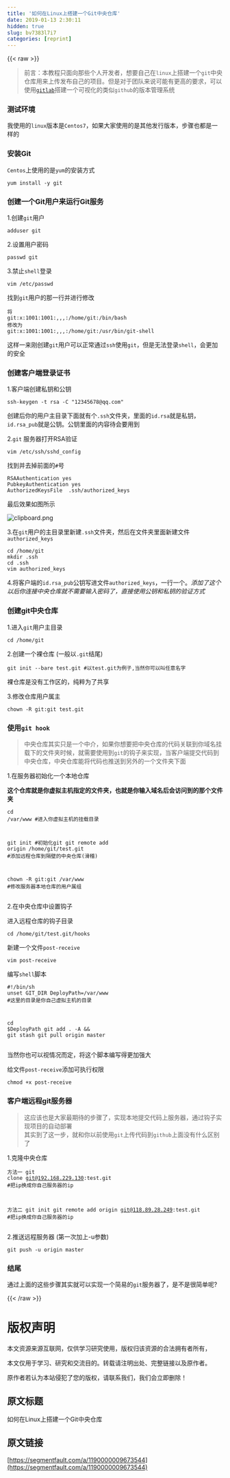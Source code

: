 ```yaml
---
title: '如何在Linux上搭建一个Git中央仓库' 
date: 2019-01-13 2:30:11
hidden: true
slug: bv7383l7i7
categories: [reprint]
---
```


{{< raw >}}

                    
<blockquote><p>前言：本教程只面向那些个人开发者，想要自己在<code>linux</code>上搭建一个<code>git</code>中央仓库用来上传发布自己的项目。但是对于团队来说可能有更高的要求，可以使用<a href="https://about.gitlab.com/downloads/#centos7" rel="nofollow noreferrer" target="_blank"><code>gitlab</code></a>搭建一个可视化的类似<code>github</code>的版本管理系统</p></blockquote>
<h3 id="articleHeader0">测试环境</h3>
<p>我使用的<code>linux</code>版本是<code>Centos7</code>，如果大家使用的是其他发行版本，步骤也都是一样的</p>
<h3 id="articleHeader1">安装Git</h3>
<p><code>Centos</code>上使用的是<code>yum</code>的安装方式</p>
<div class="widget-codetool" style="display:none;">
      <div class="widget-codetool--inner">
      <span class="selectCode code-tool" data-toggle="tooltip" data-placement="top" title="" data-original-title="全选"></span>
      <span type="button" class="copyCode code-tool" data-toggle="tooltip" data-placement="top" data-clipboard-text="yum install -y git" title="" data-original-title="复制"></span>
      <span type="button" class="saveToNote code-tool" data-toggle="tooltip" data-placement="top" title="" data-original-title="放进笔记"></span>
      </div>
      </div><pre class="bash hljs"><code class="bash" style="word-break: break-word; white-space: initial;">yum install -y git</code></pre>
<h3 id="articleHeader2">创建一个Git用户来运行Git服务</h3>
<p>1.创建<code>git</code>用户</p>
<div class="widget-codetool" style="display:none;">
      <div class="widget-codetool--inner">
      <span class="selectCode code-tool" data-toggle="tooltip" data-placement="top" title="" data-original-title="全选"></span>
      <span type="button" class="copyCode code-tool" data-toggle="tooltip" data-placement="top" data-clipboard-text="adduser git" title="" data-original-title="复制"></span>
      <span type="button" class="saveToNote code-tool" data-toggle="tooltip" data-placement="top" title="" data-original-title="放进笔记"></span>
      </div>
      </div><pre class="bash hljs"><code class="bash" style="word-break: break-word; white-space: initial;">adduser git</code></pre>
<p>2.设置用户密码</p>
<div class="widget-codetool" style="display:none;">
      <div class="widget-codetool--inner">
      <span class="selectCode code-tool" data-toggle="tooltip" data-placement="top" title="" data-original-title="全选"></span>
      <span type="button" class="copyCode code-tool" data-toggle="tooltip" data-placement="top" data-clipboard-text="passwd git" title="" data-original-title="复制"></span>
      <span type="button" class="saveToNote code-tool" data-toggle="tooltip" data-placement="top" title="" data-original-title="放进笔记"></span>
      </div>
      </div><pre class="bash hljs"><code class="bash" style="word-break: break-word; white-space: initial;">passwd git</code></pre>
<p>3.禁止<code>shell</code>登录</p>
<div class="widget-codetool" style="display:none;">
      <div class="widget-codetool--inner">
      <span class="selectCode code-tool" data-toggle="tooltip" data-placement="top" title="" data-original-title="全选"></span>
      <span type="button" class="copyCode code-tool" data-toggle="tooltip" data-placement="top" data-clipboard-text="vim /etc/passwd" title="" data-original-title="复制"></span>
      <span type="button" class="saveToNote code-tool" data-toggle="tooltip" data-placement="top" title="" data-original-title="放进笔记"></span>
      </div>
      </div><pre class="bash hljs"><code class="bash" style="word-break: break-word; white-space: initial;">vim /etc/passwd</code></pre>
<p>找到<code>git</code>用户的那一行并进行修改</p>
<div class="widget-codetool" style="display:none;">
      <div class="widget-codetool--inner">
      <span class="selectCode code-tool" data-toggle="tooltip" data-placement="top" title="" data-original-title="全选"></span>
      <span type="button" class="copyCode code-tool" data-toggle="tooltip" data-placement="top" data-clipboard-text="将
git:x:1001:1001:,,,:/home/git:/bin/bash
修改为
git:x:1001:1001:,,,:/home/git:/usr/bin/git-shell" title="" data-original-title="复制"></span>
      <span type="button" class="saveToNote code-tool" data-toggle="tooltip" data-placement="top" title="" data-original-title="放进笔记"></span>
      </div>
      </div><pre class="bash hljs"><code class="bash">将
git:x:1001:1001:,,,:/home/git:/bin/bash
修改为
git:x:1001:1001:,,,:/home/git:/usr/bin/git-shell</code></pre>
<p>这样一来刚创建<code>git</code>用户可以正常通过<code>ssh</code>使用<code>git</code>，但是无法登录<code>shell</code>，会更加的安全</p>
<h3 id="articleHeader3">创建客户端登录证书</h3>
<p>1.客户端创建私钥和公钥</p>
<div class="widget-codetool" style="display:none;">
      <div class="widget-codetool--inner">
      <span class="selectCode code-tool" data-toggle="tooltip" data-placement="top" title="" data-original-title="全选"></span>
      <span type="button" class="copyCode code-tool" data-toggle="tooltip" data-placement="top" data-clipboard-text="ssh-keygen -t rsa -C &quot;12345678@qq.com&quot;" title="" data-original-title="复制"></span>
      <span type="button" class="saveToNote code-tool" data-toggle="tooltip" data-placement="top" title="" data-original-title="放进笔记"></span>
      </div>
      </div><pre class="bash hljs"><code class="bash" style="word-break: break-word; white-space: initial;">ssh-keygen -t rsa -C <span class="hljs-string">"12345678@qq.com"</span></code></pre>
<p>创建后你的用户主目录下面就有个<code>.ssh</code>文件夹，里面的<code>id.rsa</code>就是私钥，<code>id.rsa_pub</code>就是公钥。公钥里面的内容待会要用到</p>
<p>2.<code>git</code> 服务器打开RSA验证</p>
<div class="widget-codetool" style="display:none;">
      <div class="widget-codetool--inner">
      <span class="selectCode code-tool" data-toggle="tooltip" data-placement="top" title="" data-original-title="全选"></span>
      <span type="button" class="copyCode code-tool" data-toggle="tooltip" data-placement="top" data-clipboard-text="vim /etc/ssh/sshd_config" title="" data-original-title="复制"></span>
      <span type="button" class="saveToNote code-tool" data-toggle="tooltip" data-placement="top" title="" data-original-title="放进笔记"></span>
      </div>
      </div><pre class="bash hljs"><code class="bash" style="word-break: break-word; white-space: initial;">vim /etc/ssh/sshd_config</code></pre>
<p>找到并去掉前面的<code>#</code>号</p>
<div class="widget-codetool" style="display:none;">
      <div class="widget-codetool--inner">
      <span class="selectCode code-tool" data-toggle="tooltip" data-placement="top" title="" data-original-title="全选"></span>
      <span type="button" class="copyCode code-tool" data-toggle="tooltip" data-placement="top" data-clipboard-text="RSAAuthentication yes
PubkeyAuthentication yes
AuthorizedKeysFile  .ssh/authorized_keys" title="" data-original-title="复制"></span>
      <span type="button" class="saveToNote code-tool" data-toggle="tooltip" data-placement="top" title="" data-original-title="放进笔记"></span>
      </div>
      </div><pre class="bash hljs"><code class="bash">RSAAuthentication yes
PubkeyAuthentication yes
AuthorizedKeysFile  .ssh/authorized_keys</code></pre>
<p>最后效果如图所示</p>
<p><span class="img-wrap"><img data-src="/img/bVOKGR?w=709&amp;h=173" src="https://static.alili.tech/img/bVOKGR?w=709&amp;h=173" alt="clipboard.png" title="clipboard.png" style="cursor: pointer; display: inline;"></span></p>
<p>3.在<code>git</code>用户的主目录里新建<code>.ssh</code>文件夹，然后在文件夹里面新建文件<code>authorized_keys</code></p>
<div class="widget-codetool" style="display:none;">
      <div class="widget-codetool--inner">
      <span class="selectCode code-tool" data-toggle="tooltip" data-placement="top" title="" data-original-title="全选"></span>
      <span type="button" class="copyCode code-tool" data-toggle="tooltip" data-placement="top" data-clipboard-text="cd /home/git
mkdir .ssh
cd .ssh
vim authorized_keys" title="" data-original-title="复制"></span>
      <span type="button" class="saveToNote code-tool" data-toggle="tooltip" data-placement="top" title="" data-original-title="放进笔记"></span>
      </div>
      </div><pre class="bash hljs"><code class="bash"><span class="hljs-built_in">cd</span> /home/git
mkdir .ssh
<span class="hljs-built_in">cd</span> .ssh
vim authorized_keys</code></pre>
<p>4.将客户端的<code>id.rsa_pub</code>公钥写进文件<code>authorized_keys</code>，一行一个。<em>添加了这个以后你连接中央仓库就不需要输入密码了，直接使用公钥和私钥的验证方式</em></p>
<h3 id="articleHeader4">创建git中央仓库</h3>
<p>1.进入<code>git</code>用户主目录</p>
<div class="widget-codetool" style="display:none;">
      <div class="widget-codetool--inner">
      <span class="selectCode code-tool" data-toggle="tooltip" data-placement="top" title="" data-original-title="全选"></span>
      <span type="button" class="copyCode code-tool" data-toggle="tooltip" data-placement="top" data-clipboard-text="cd /home/git" title="" data-original-title="复制"></span>
      <span type="button" class="saveToNote code-tool" data-toggle="tooltip" data-placement="top" title="" data-original-title="放进笔记"></span>
      </div>
      </div><pre class="bash hljs"><code class="bash" style="word-break: break-word; white-space: initial;"><span class="hljs-built_in">cd</span> /home/git</code></pre>
<p>2.创建一个裸仓库 (一般以<code>.git</code>结尾)</p>
<div class="widget-codetool" style="display:none;">
      <div class="widget-codetool--inner">
      <span class="selectCode code-tool" data-toggle="tooltip" data-placement="top" title="" data-original-title="全选"></span>
      <span type="button" class="copyCode code-tool" data-toggle="tooltip" data-placement="top" data-clipboard-text="git init --bare test.git     #以test.git为例子,当然你可以叫任意名字" title="" data-original-title="复制"></span>
      <span type="button" class="saveToNote code-tool" data-toggle="tooltip" data-placement="top" title="" data-original-title="放进笔记"></span>
      </div>
      </div><pre class="bash hljs"><code class="bash" style="word-break: break-word; white-space: initial;">git init --bare test.git     <span class="hljs-comment">#以test.git为例子,当然你可以叫任意名字</span></code></pre>
<p>裸仓库是没有工作区的，纯粹为了共享</p>
<p>3.修改仓库用户属主</p>
<div class="widget-codetool" style="display:none;">
      <div class="widget-codetool--inner">
      <span class="selectCode code-tool" data-toggle="tooltip" data-placement="top" title="" data-original-title="全选"></span>
      <span type="button" class="copyCode code-tool" data-toggle="tooltip" data-placement="top" data-clipboard-text="chown -R git:git test.git" title="" data-original-title="复制"></span>
      <span type="button" class="saveToNote code-tool" data-toggle="tooltip" data-placement="top" title="" data-original-title="放进笔记"></span>
      </div>
      </div><pre class="bash hljs"><code class="bash" style="word-break: break-word; white-space: initial;">chown -R git:git test.git</code></pre>
<h3 id="articleHeader5">使用<code>git hook</code>
</h3>
<blockquote><p>中央仓库其实只是一个中介，如果你想要把中央仓库的代码关联到你域名挂载下的文件夹时候，就需要使用到<code>git</code>的钩子来实现，当客户端提交代码到中央仓库，中央仓库能将代码也推送到另外的一个文件夹下面</p></blockquote>
<p>1.在服务器初始化一个本地仓库</p>
<p><strong>这个仓库就是你虚拟主机指定的文件夹，也就是你输入域名后会访问到的那个文件夹</strong></p>
<div class="widget-codetool" style="display:none;">
      <div class="widget-codetool--inner">
      <span class="selectCode code-tool" data-toggle="tooltip" data-placement="top" title="" data-original-title="全选"></span>
      <span type="button" class="copyCode code-tool" data-toggle="tooltip" data-placement="top" data-clipboard-text="cd /var/www     #进入你虚拟主机的挂载目录

git init         #初始化git
git remote add origin /home/git/test.git     #添加远程仓库到隔壁的中央仓库(滑稽)

chown -R git:git /var/www     #修改服务器本地仓库的用户属组" title="" data-original-title="复制"></span>
      <span type="button" class="saveToNote code-tool" data-toggle="tooltip" data-placement="top" title="" data-original-title="放进笔记"></span>
      </div>
      </div><pre class="bash hljs"><code class="bash"><span class="hljs-built_in">cd</span> /var/www     <span class="hljs-comment">#进入你虚拟主机的挂载目录</span>

git init         <span class="hljs-comment">#初始化git</span>
git remote add origin /home/git/test.git     <span class="hljs-comment">#添加远程仓库到隔壁的中央仓库(滑稽)</span>

chown -R git:git /var/www     <span class="hljs-comment">#修改服务器本地仓库的用户属组</span></code></pre>
<p>2.在中央仓库中设置钩子</p>
<p>进入远程仓库的钩子目录</p>
<div class="widget-codetool" style="display:none;">
      <div class="widget-codetool--inner">
      <span class="selectCode code-tool" data-toggle="tooltip" data-placement="top" title="" data-original-title="全选"></span>
      <span type="button" class="copyCode code-tool" data-toggle="tooltip" data-placement="top" data-clipboard-text="cd /home/git/test.git/hooks" title="" data-original-title="复制"></span>
      <span type="button" class="saveToNote code-tool" data-toggle="tooltip" data-placement="top" title="" data-original-title="放进笔记"></span>
      </div>
      </div><pre class="bash hljs"><code class="bash" style="word-break: break-word; white-space: initial;"><span class="hljs-built_in">cd</span> /home/git/test.git/hooks</code></pre>
<p>新建一个文件<code>post-receive</code></p>
<div class="widget-codetool" style="display:none;">
      <div class="widget-codetool--inner">
      <span class="selectCode code-tool" data-toggle="tooltip" data-placement="top" title="" data-original-title="全选"></span>
      <span type="button" class="copyCode code-tool" data-toggle="tooltip" data-placement="top" data-clipboard-text="vim post-receive" title="" data-original-title="复制"></span>
      <span type="button" class="saveToNote code-tool" data-toggle="tooltip" data-placement="top" title="" data-original-title="放进笔记"></span>
      </div>
      </div><pre class="bash hljs"><code class="bash" style="word-break: break-word; white-space: initial;">vim post-receive</code></pre>
<p>编写<code>shell</code>脚本</p>
<div class="widget-codetool" style="display:none;">
      <div class="widget-codetool--inner">
      <span class="selectCode code-tool" data-toggle="tooltip" data-placement="top" title="" data-original-title="全选"></span>
      <span type="button" class="copyCode code-tool" data-toggle="tooltip" data-placement="top" data-clipboard-text="#!/bin/sh
unset GIT_DIR
DeployPath=/var/www         #这里的目录是你自己虚拟主机的目录

cd $DeployPath
git add . -A &amp;&amp; git stash
git pull origin master" title="" data-original-title="复制"></span>
      <span type="button" class="saveToNote code-tool" data-toggle="tooltip" data-placement="top" title="" data-original-title="放进笔记"></span>
      </div>
      </div><pre class="bash hljs"><code class="bash"><span class="hljs-meta">#!/bin/sh</span>
<span class="hljs-built_in">unset</span> GIT_DIR
DeployPath=/var/www         <span class="hljs-comment">#这里的目录是你自己虚拟主机的目录</span>

<span class="hljs-built_in">cd</span> <span class="hljs-variable">$DeployPath</span>
git add . -A &amp;&amp; git stash
git pull origin master</code></pre>
<p>当然你也可以视情况而定，将这个脚本编写得更加强大</p>
<p>给文件<code>post-receive</code>添加可执行权限</p>
<div class="widget-codetool" style="display:none;">
      <div class="widget-codetool--inner">
      <span class="selectCode code-tool" data-toggle="tooltip" data-placement="top" title="" data-original-title="全选"></span>
      <span type="button" class="copyCode code-tool" data-toggle="tooltip" data-placement="top" data-clipboard-text="chmod +x post-receive" title="" data-original-title="复制"></span>
      <span type="button" class="saveToNote code-tool" data-toggle="tooltip" data-placement="top" title="" data-original-title="放进笔记"></span>
      </div>
      </div><pre class="bash hljs"><code class="bash" style="word-break: break-word; white-space: initial;">chmod +x post-receive</code></pre>
<h3 id="articleHeader6">客户端远程git服务器</h3>
<blockquote><p>这应该也是大家最期待的步骤了，实现本地提交代码上服务器，通过钩子实现项目的自动部署<br>其实到了这一步，就和你以前使用<code>git</code>上传代码到<code>github</code>上面没有什么区别了</p></blockquote>
<p>1.克隆中央仓库</p>
<div class="widget-codetool" style="display:none;">
      <div class="widget-codetool--inner">
      <span class="selectCode code-tool" data-toggle="tooltip" data-placement="top" title="" data-original-title="全选"></span>
      <span type="button" class="copyCode code-tool" data-toggle="tooltip" data-placement="top" data-clipboard-text="方法一
git clone git@192.168.229.130:test.git        #把ip换成你自己服务器的ip

方法二
git init
git remote add origin git@118.89.28.249:test.git    #把ip换成你自己服务器的ip" title="" data-original-title="复制"></span>
      <span type="button" class="saveToNote code-tool" data-toggle="tooltip" data-placement="top" title="" data-original-title="放进笔记"></span>
      </div>
      </div><pre class="bash hljs"><code class="bash">方法一
git <span class="hljs-built_in">clone</span> git@192.168.229.130:test.git        <span class="hljs-comment">#把ip换成你自己服务器的ip</span>

方法二
git init
git remote add origin git@118.89.28.249:test.git    <span class="hljs-comment">#把ip换成你自己服务器的ip</span></code></pre>
<p>2.推送远程服务器 (第一次加上-u参数)</p>
<div class="widget-codetool" style="display:none;">
      <div class="widget-codetool--inner">
      <span class="selectCode code-tool" data-toggle="tooltip" data-placement="top" title="" data-original-title="全选"></span>
      <span type="button" class="copyCode code-tool" data-toggle="tooltip" data-placement="top" data-clipboard-text="git push -u origin master" title="" data-original-title="复制"></span>
      <span type="button" class="saveToNote code-tool" data-toggle="tooltip" data-placement="top" title="" data-original-title="放进笔记"></span>
      </div>
      </div><pre class="bash hljs"><code class="bash" style="word-break: break-word; white-space: initial;">git push -u origin master</code></pre>
<h3 id="articleHeader7">结尾</h3>
<p>通过上面的这些步骤其实就可以实现一个简易的<code>git</code>服务器了，是不是很简单呢?</p>

                
{{< /raw >}}

# 版权声明
本文资源来源互联网，仅供学习研究使用，版权归该资源的合法拥有者所有，

本文仅用于学习、研究和交流目的。转载请注明出处、完整链接以及原作者。

原作者若认为本站侵犯了您的版权，请联系我们，我们会立即删除！

## 原文标题
如何在Linux上搭建一个Git中央仓库

## 原文链接
[https://segmentfault.com/a/1190000009673544](https://segmentfault.com/a/1190000009673544)


